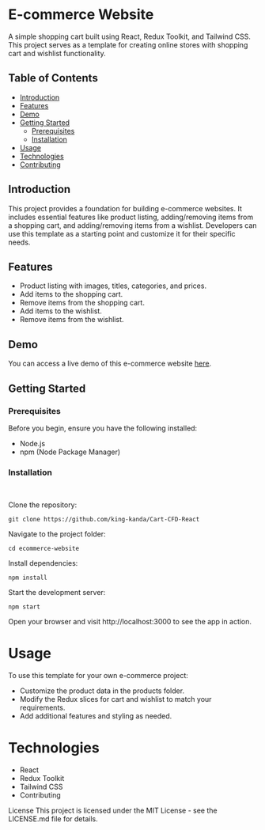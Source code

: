 # E-commerce Website

A simple shopping cart built using React, Redux Toolkit, and Tailwind CSS. This project serves as a template for creating online stores with shopping cart and wishlist functionality.

## Table of Contents

- [Introduction](#introduction)
- [Features](#features)
- [Demo](#demo)
- [Getting Started](#getting-started)
  - [Prerequisites](#prerequisites)
  - [Installation](#installation)
- [Usage](#usage)
- [Technologies](#technologies)
- [Contributing](#contributing)


## Introduction

This project provides a foundation for building e-commerce websites. It includes essential features like product listing, adding/removing items from a shopping cart, and adding/removing items from a wishlist. Developers can use this template as a starting point and customize it for their specific needs.

## Features

- Product listing with images, titles, categories, and prices.
- Add items to the shopping cart.
- Remove items from the shopping cart.
- Add items to the wishlist.
- Remove items from the wishlist.

## Demo

You can access a live demo of this e-commerce website [here](https://example.com/demo). 


## Getting Started

### Prerequisites

Before you begin, ensure you have the following installed:

- Node.js
- npm (Node Package Manager)

### Installation
<br/>

Clone the repository:

   ```shell
   git clone https://github.com/king-kanda/Cart-CFD-React
   ```
Navigate to the project folder:

```shell
cd ecommerce-website
```
Install dependencies:


```shell
npm install
```

Start the development server:

```shell
npm start
```
Open your browser and visit http://localhost:3000 to see the app in action.


# Usage
To use this template for your own e-commerce project:

- Customize the product data in the products folder.
- Modify the Redux slices for cart and wishlist to match your requirements.
- Add additional features and styling as needed.

# Technologies

- React
- Redux Toolkit
- Tailwind CSS
- Contributing


License
This project is licensed under the MIT License - see the LICENSE.md file for details.

